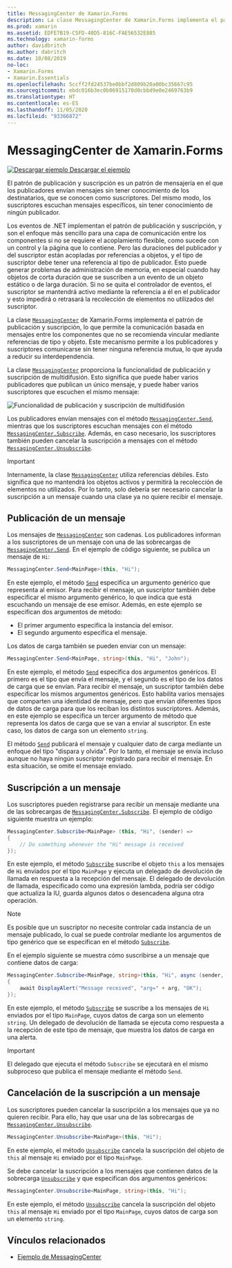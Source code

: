```yaml
---
title: MessagingCenter de Xamarin.Forms
description: La clase MessagingCenter de Xamarin.Forms implementa el patrón de publicación y suscripción, lo que permite la comunicación basada en mensajes entre los componentes que no se recomienda vincular mediante referencias de tipo y objeto.
ms.prod: xamarin
ms.assetid: EDFE7B19-C5FD-40D5-816C-FAE56532E885
ms.technology: xamarin-forms
author: davidbritch
ms.author: dabritch
ms.date: 10/08/2019
no-loc:
- Xamarin.Forms
- Xamarin.Essentials
ms.openlocfilehash: 5ccff2fd24537be0bbf2d809b20a00bc35667c95
ms.sourcegitcommit: ebdc016b3ec0b06915170d0cbbd9e0e2469763b9
ms.translationtype: HT
ms.contentlocale: es-ES
ms.lasthandoff: 11/05/2020
ms.locfileid: "93366872"
---
```

# <a name="no-locxamarinforms-messagingcenter"></a>MessagingCenter de Xamarin.Forms

[![Descargar ejemplo](~/media/shared/download.png) Descargar el ejemplo](/samples/xamarin/xamarin-forms-samples/usingmessagingcenter)

El patrón de publicación y suscripción es un patrón de mensajería en el que los publicadores envían mensajes sin tener conocimiento de los destinatarios, que se conocen como suscriptores. Del mismo modo, los suscriptores escuchan mensajes específicos, sin tener conocimiento de ningún publicador.

Los eventos de .NET implementan el patrón de publicación y suscripción, y son el enfoque más sencillo para una capa de comunicación entre los componentes si no se requiere el acoplamiento flexible, como sucede con un control y la página que lo contiene. Pero las duraciones del publicador y del suscriptor están acopladas por referencias a objetos, y el tipo de suscriptor debe tener una referencia al tipo de publicador. Esto puede generar problemas de administración de memoria, en especial cuando hay objetos de corta duración que se suscriben a un evento de un objeto estático o de larga duración. Si no se quita el controlador de eventos, el suscriptor se mantendrá activo mediante la referencia a él en el publicador y esto impedirá o retrasará la recolección de elementos no utilizados del suscriptor.

La clase [`MessagingCenter`](xref:Xamarin.Forms.MessagingCenter) de Xamarin.Forms implementa el patrón de publicación y suscripción, lo que permite la comunicación basada en mensajes entre los componentes que no se recomienda vincular mediante referencias de tipo y objeto. Este mecanismo permite a los publicadores y suscriptores comunicarse sin tener ninguna referencia mutua, lo que ayuda a reducir su interdependencia.

La clase [`MessagingCenter`](xref:Xamarin.Forms.MessagingCenter) proporciona la funcionalidad de publicación y suscripción de multidifusión. Esto significa que puede haber varios publicadores que publican un único mensaje, y puede haber varios suscriptores que escuchen el mismo mensaje:

![Funcionalidad de publicación y suscripción de multidifusión](messaging-center-images/messaging-center.png)

Los publicadores envían mensajes con el método [`MessagingCenter.Send`](xref:Xamarin.Forms.MessagingCenter.Send*), mientras que los suscriptores escuchan mensajes con el método [`MessagingCenter.Subscribe`](xref:Xamarin.Forms.MessagingCenter.Subscribe*). Además, en caso necesario, los suscriptores también pueden cancelar la suscripción a mensajes con el método [`MessagingCenter.Unsubscribe`](xref:Xamarin.Forms.MessagingCenter.Unsubscribe*).

> [!IMPORTANT]
> Internamente, la clase [`MessagingCenter`](xref:Xamarin.Forms.MessagingCenter) utiliza referencias débiles. Esto significa que no mantendrá los objetos activos y permitirá la recolección de elementos no utilizados. Por lo tanto, solo debería ser necesario cancelar la suscripción a un mensaje cuando una clase ya no quiere recibir el mensaje.

## <a name="publish-a-message"></a>Publicación de un mensaje

Los mensajes de [`MessagingCenter`](xref:Xamarin.Forms.MessagingCenter) son cadenas. Los publicadores informan a los suscriptores de un mensaje con una de las sobrecargas de [`MessagingCenter.Send`](xref:Xamarin.Forms.MessagingCenter.Send*). En el ejemplo de código siguiente, se publica un mensaje de `Hi`:

```csharp
MessagingCenter.Send<MainPage>(this, "Hi");
```

En este ejemplo, el método [`Send`](xref:Xamarin.Forms.MessagingCenter.Send*) especifica un argumento genérico que representa al emisor. Para recibir el mensaje, un suscriptor también debe especificar el mismo argumento genérico, lo que indica que está escuchando un mensaje de ese emisor. Además, en este ejemplo se especifican dos argumentos de método:

- El primer argumento especifica la instancia del emisor.
- El segundo argumento especifica el mensaje.

Los datos de carga también se pueden enviar con un mensaje:

```csharp
MessagingCenter.Send<MainPage, string>(this, "Hi", "John");
```

En este ejemplo, el método [`Send`](xref:Xamarin.Forms.MessagingCenter.Send*) especifica dos argumentos genéricos. El primero es el tipo que envía el mensaje, y el segundo es el tipo de los datos de carga que se envían. Para recibir el mensaje, un suscriptor también debe especificar los mismos argumentos genéricos. Esto habilita varios mensajes que comparten una identidad de mensaje, pero que envían diferentes tipos de datos de carga para que los reciban los distintos suscriptores. Además, en este ejemplo se especifica un tercer argumento de método que representa los datos de carga que se van a enviar al suscriptor. En este caso, los datos de carga son un elemento `string`.

El método [`Send`](xref:Xamarin.Forms.MessagingCenter.Send*) publicará el mensaje y cualquier dato de carga mediante un enfoque del tipo "dispara y olvida". Por lo tanto, el mensaje se envía incluso aunque no haya ningún suscriptor registrado para recibir el mensaje. En esta situación, se omite el mensaje enviado.

## <a name="subscribe-to-a-message"></a>Suscripción a un mensaje

Los suscriptores pueden registrarse para recibir un mensaje mediante una de las sobrecargas de [`MessagingCenter.Subscribe`](xref:Xamarin.Forms.MessagingCenter.Subscribe*). El ejemplo de código siguiente muestra un ejemplo:

```csharp
MessagingCenter.Subscribe<MainPage> (this, "Hi", (sender) =>
{
    // Do something whenever the "Hi" message is received
});
```

En este ejemplo, el método [`Subscribe`](xref:Xamarin.Forms.MessagingCenter.Subscribe*) suscribe el objeto `this` a los mensajes de `Hi` enviados por el tipo `MainPage` y ejecuta un delegado de devolución de llamada en respuesta a la recepción del mensaje. El delegado de devolución de llamada, especificado como una expresión lambda, podría ser código que actualiza la IU, guarda algunos datos o desencadena alguna otra operación.

> [!NOTE]
> Es posible que un suscriptor no necesite controlar cada instancia de un mensaje publicado, lo cual se puede controlar mediante los argumentos de tipo genérico que se especifican en el método [`Subscribe`](xref:Xamarin.Forms.MessagingCenter.Subscribe*).

En el ejemplo siguiente se muestra cómo suscribirse a un mensaje que contiene datos de carga:

```csharp
MessagingCenter.Subscribe<MainPage, string>(this, "Hi", async (sender, arg) =>
{
    await DisplayAlert("Message received", "arg=" + arg, "OK");
});
```

En este ejemplo, el método [`Subscribe`](xref:Xamarin.Forms.MessagingCenter.Subscribe*) se suscribe a los mensajes de `Hi` enviados por el tipo `MainPage`, cuyos datos de carga son un elemento `string`. Un delegado de devolución de llamada se ejecuta como respuesta a la recepción de este tipo de mensaje, que muestra los datos de carga en una alerta.

> [!IMPORTANT]
> El delegado que ejecuta el método `Subscribe` se ejecutará en el mismo subproceso que publica el mensaje mediante el método `Send`.

## <a name="unsubscribe-from-a-message"></a>Cancelación de la suscripción a un mensaje

Los suscriptores pueden cancelar la suscripción a los mensajes que ya no quieren recibir. Para ello, hay que usar una de las sobrecargas de [`MessagingCenter.Unsubscribe`](xref:Xamarin.Forms.MessagingCenter.Unsubscribe*).

```csharp
MessagingCenter.Unsubscribe<MainPage>(this, "Hi");
```

En este ejemplo, el método [`Unsubscribe`](xref:Xamarin.Forms.MessagingCenter.Unsubscribe*) cancela la suscripción del objeto de `this` al mensaje `Hi` enviado por el tipo `MainPage`.

Se debe cancelar la suscripción a los mensajes que contienen datos de la sobrecarga [`Unsubscribe`](xref:Xamarin.Forms.MessagingCenter.Unsubscribe*) y que especifican dos argumentos genéricos:

```csharp
MessagingCenter.Unsubscribe<MainPage, string>(this, "Hi");
```

En este ejemplo, el método [`Unsubscribe`](xref:Xamarin.Forms.MessagingCenter.Unsubscribe*) cancela la suscripción del objeto `this` al mensaje `Hi` enviado por el tipo `MainPage`, cuyos datos de carga son un elemento `string`.

## <a name="related-links"></a>Vínculos relacionados

- [Ejemplo de MessagingCenter](/samples/xamarin/xamarin-forms-samples/usingmessagingcenter)